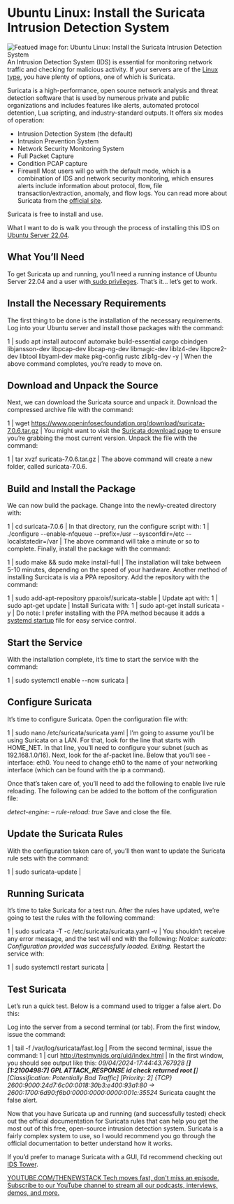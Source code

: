 # Ubuntu Linux: Install the Suricata Intrusion Detection System
![Featued image for: Ubuntu Linux: Install the Suricata Intrusion Detection System](https://cdn.thenewstack.io/media/2024/09/ffe09c33-suricata-1024x746.jpg)
An Intrusion Detection System (IDS) is essential for monitoring network traffic and checking for malicious activity. If your servers are of the [Linux type](https://thenewstack.io/linux-choose-an-installation-platform/), you have plenty of options, one of which is Suricata.

Suricata is a high-performance, open source network analysis and threat detection software that is used by numerous private and public organizations and includes features like alerts, automated protocol detention, Lua scripting, and industry-standard outputs. It offers six modes of operation:

- Intrusion Detection System (the default)
- Intrusion Prevention System
- Network Security Monitoring System
- Full Packet Capture
- Condition PCAP capture
- Firewall
Most users will go with the default mode, which is a combination of IDS and network security monitoring, which ensures alerts include information about protocol, flow, file transaction/extraction, anomaly, and flow logs. You can read more about Suricata from the [official site](https://suricata.io).

Suricata is free to install and use.

What I want to do is walk you through the process of installing this IDS on [Ubuntu Server 22.04](https://thenewstack.io/how-to-install-ubuntu-pro-on-your-servers/).

## What You’ll Need
To get Suricata up and running, you’ll need a running instance of Ubuntu Server 22.04 and a user with[ sudo privileges](https://thenewstack.io/linux-understand-sudo-to-rule-your-server/). That’s it… let’s get to work.

## Install the Necessary Requirements
The first thing to be done is the installation of the necessary requirements. Log into your Ubuntu server and install those packages with the command:

1 |
sudo apt install autoconf automake build-essential cargo cbindgen libjansson-dev libpcap-dev libcap-ng-dev libmagic-dev liblz4-dev libpcre2-dev libtool libyaml-dev make pkg-config rustc zlib1g-dev -y |
When the above command completes, you’re ready to move on.
## Download and Unpack the Source
Next, we can download the Suricata source and unpack it. Download the compressed archive file with the command:

1 |
wget https://www.openinfosecfoundation.org/download/suricata-7.0.6.tar.gz |
You might want to visit the [Suricata download page](https://www.openinfosecfoundation.org/download/) to ensure you’re grabbing the most current version.
Unpack the file with the command:

1 |
tar xvzf suricata-7.0.6.tar.gz |
The above command will create a new folder, called suricata-7.0.6.
## Build and Install the Package
We can now build the package. Change into the newly-created directory with:

1 |
cd suricata-7.0.6 |
In that directory, run the configure script with:
1 |
./configure --enable-nfqueue --prefix=/usr --sysconfdir=/etc --localstatedir=/var |
The above command will take a minute or so to complete.
Finally, install the package with the command:

1 |
sudo make && sudo make install-full |
The installation will take between 5-10 minutes, depending on the speed of your hardware.
Another method of installing Surcicata is via a PPA repository. Add the repository with the command:

1 |
sudo add-apt-repository ppa:oisf/suricata-stable |
Update apt with:
1 |
sudo apt-get update |
Install Suricata with:
1 |
sudo apt-get install suricata -y |
Do note: I prefer installing with the PPA method because it adds a [systemd startup](https://thenewstack.io/systemds-lennart-poettering-wants-to-bring-linux-home-directories-into-the-21st-century/) file for easy service control.
## Start the Service
With the installation complete, it’s time to start the service with the command:

1 |
sudo systemctl enable --now suricata |
## Configure Suricata
It’s time to configure Suricata. Open the configuration file with:

1 |
sudo nano /etc/suricata/suricata.yaml |
I’m going to assume you’ll be using Suricata on a LAN. For that, look for the line that starts with HOME_NET. In that line, you’ll need to configure your subnet (such as 192.168.1.0/16).
Next, look for the af-packet line. Below that you’ll see -interface: eth0. You need to change eth0 to the name of your networking interface (which can be found with the ip a command).

Once that’s taken care of, you’ll need to add the following to enable live rule reloading. The following can be added to the bottom of the configuration file:

*detect-engine:*
*– rule-reload: true*
Save and close the file.

## Update the Suricata Rules
With the configuration taken care of, you’ll then want to update the Suricata rule sets with the command:

1 |
sudo suricata-update |
## Running Suricata
It’s time to take Suricata for a test run. After the rules have updated, we’re going to test the rules with the following command:

1 |
sudo suricata -T -c /etc/suricata/suricata.yaml -v |
You shouldn’t receive any error message, and the test will end with the following:
*Notice: suricata: Configuration provided was successfully loaded. Exiting.*
Restart the service with:

1 |
sudo systemctl restart suricata |
## Test Suricata
Let’s run a quick test. Below is a command used to trigger a false alert. Do this:

Log into the server from a second terminal (or tab). From the first window, issue the command:

1 |
tail -f /var/log/suricata/fast.log |
From the second terminal, issue the command:
1 |
curl http://testmynids.org/uid/index.html |
In the first window, you should see output like this:
*09/04/2024-17:44:43.767928 [**] [1:2100498:7] GPL ATTACK_RESPONSE id check returned root [**] [Classification: Potentially Bad Traffic] [Priority: 2] {TCP} 2600:9000:24d7:6c00:0018:30b3:e400:93a1:80 -> 2600:1700:6d90:f6b0:0000:0000:0000:001c:35524*
Suricata caught the false alert.

Now that you have Suricata up and running (and successfully tested) check out the official documentation for Suricata rules that can help you get the most out of this free, open-source intrusion detection system. Suricata is a fairly complex system to use, so I would recommend you go through the official documentation to better understand how it works.

If you’d prefer to manage Suricata with a GUI, I’d recommend checking out [IDS Tower](https://idstower.com).

[
YOUTUBE.COM/THENEWSTACK
Tech moves fast, don't miss an episode. Subscribe to our YouTube
channel to stream all our podcasts, interviews, demos, and more.
](https://youtube.com/thenewstack?sub_confirmation=1)